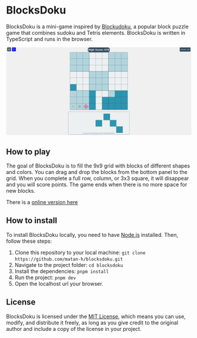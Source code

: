 # BlocksDoku

BlocksDoku is a mini-game inspired by [Blockudoku](https://play.google.com/store/apps/details?id=com.easybrain.block.puzzle.games), a popular block puzzle game that combines sudoku and Tetris elements. BlocksDoku is written in TypeScript and runs in the browser.

![screenshot](screenshots/game.png)

## How to play
The goal of BlocksDoku is to fill the 9x9 grid with blocks of different shapes and colors. You can drag and drop the blocks from the bottom panel to the grid. When you complete a full row, column, or 3x3 square, it will disappear and you will score points. The game ends when there is no more space for new blocks.

There is a [online version here](http://localhost:5173/)

## How to install
To install BlocksDoku locally, you need to have [Node.js](https://nodejs.org) installed. Then, follow these steps:

1. Clone this repository to your local machine: `git clone https://github.com/matan-h/blocksdoku.git`
2. Navigate to the project folder: `cd blocksdoku`
3. Install the dependencies: `pnpm install`
4. Run the project: `pnpm dev`
6. Open the localhost url your browser.

## License

BlocksDoku is licensed under the [MIT License](https://opensource.org/license/MIT/), which means you can use, modify, and distribute it freely, as long as you give credit to the original author and include a copy of the license in your project.
